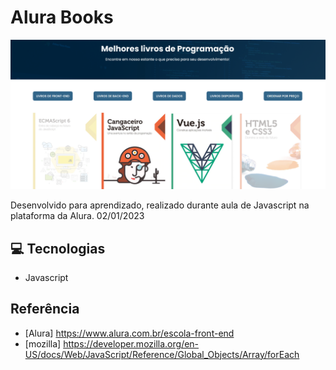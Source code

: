 # Alura Books


![preview](./.github/preview.png)


Desenvolvido para aprendizado, realizado durante aula de Javascript na plataforma da Alura. 
02/01/2023



## 💻 Tecnologias

- Javascript


## Referência

- [Alura] https://www.alura.com.br/escola-front-end
- [mozilla] https://developer.mozilla.org/en-US/docs/Web/JavaScript/Reference/Global_Objects/Array/forEach




